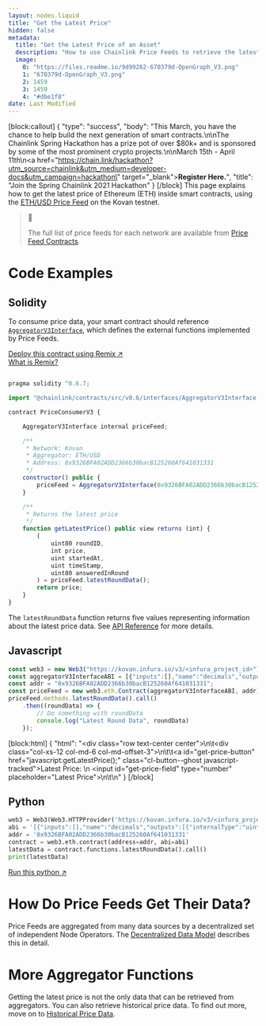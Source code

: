 ```yaml
---
layout: nodes.liquid
title: "Get the Latest Price"
hidden: false
metadata: 
  title: "Get the Latest Price of an Asset"
  description: "How to use Chainlink Price Feeds to retrieve the latest price of ETH in your smart contracts."
  image: 
    0: "https://files.readme.io/9d99262-670379d-OpenGraph_V3.png"
    1: "670379d-OpenGraph_V3.png"
    2: 1459
    3: 1459
    4: "#dbe1f8"
date: Last Modified
---
```

[block:callout]
{
  "type": "success",
  "body": "This March, you have the chance to help build the next generation of smart contracts.\n\nThe Chainlink Spring Hackathon has a prize pot of over $80k+ and is sponsored by some of the most prominent crypto projects.\n\nMarch 15th - April 11th\n<a href=\"https://chain.link/hackathon?utm_source=chainlink&utm_medium=developer-docs&utm_campaign=hackathon\" target=\"_blank\"><b>Register Here.</b></a>",
  "title": "Join the Spring Chainlink 2021 Hackathon"
}
[/block]
This page explains how to get the latest price of Ethereum (ETH) inside smart contracts, using the <a href="https://kovan.etherscan.io/address/0x9326BFA02ADD2366b30bacB125260Af641031331" target="_blank">ETH/USD Price Feed</a> on the Kovan testnet.

> 📘 
> 
> The full list of price feeds for each network are available from [Price Feed Contracts](doc:reference-contracts).

# Code Examples

## Solidity

To consume price data, your smart contract should reference <a href="https://github.com/smartcontractkit/chainlink/blob/master/evm-contracts/src/v0.6/interfaces/AggregatorV3Interface.sol" target="_blank">`AggregatorV3Interface`</a>, which defines the external functions implemented by Price Feeds.

<div class="row text-center center">
<div class="col-xs-12 col-md-6 col-md-offset-3">
<a href="https://remix.ethereum.org/#version=soljson-v0.6.7+commit.b8d736ae.js&optimize=false&evmVersion=null&gist=0c5928a00094810d2ba01fd8d1083581" target="_blank" class="cl-button--ghost solidity-tracked">Deploy this contract using Remix ↗</a>
</div>
<div class="col-xs-12 col-md-6 col-md-offset-3">
<a href="https://docs.chain.link/docs/example-walkthrough" target="_blank">What is Remix?</a>
</div>
</div>

```javascript Kovan

pragma solidity ^0.6.7;

import "@chainlink/contracts/src/v0.6/interfaces/AggregatorV3Interface.sol";

contract PriceConsumerV3 {

    AggregatorV3Interface internal priceFeed;

    /**
     * Network: Kovan
     * Aggregator: ETH/USD
     * Address: 0x9326BFA02ADD2366b30bacB125260Af641031331
     */
    constructor() public {
        priceFeed = AggregatorV3Interface(0x9326BFA02ADD2366b30bacB125260Af641031331);
    }

    /**
     * Returns the latest price
     */
    function getLatestPrice() public view returns (int) {
        (
            uint80 roundID, 
            int price,
            uint startedAt,
            uint timeStamp,
            uint80 answeredInRound
        ) = priceFeed.latestRoundData();
        return price;
    }
}
```

The `latestRoundData` function returns five values representing information about the latest price data. See [API Reference](doc:price-feeds-api-reference) for more details.

## Javascript
```javascript Kovan
const web3 = new Web3("https://kovan.infura.io/v3/<infura_project_id>");
const aggregatorV3InterfaceABI = [{"inputs":[],"name":"decimals","outputs":[{"internalType":"uint8","name":"","type":"uint8"}],"stateMutability":"view","type":"function"},{"inputs":[],"name":"description","outputs":[{"internalType":"string","name":"","type":"string"}],"stateMutability":"view","type":"function"},{"inputs":[{"internalType":"uint80","name":"_roundId","type":"uint80"}],"name":"getRoundData","outputs":[{"internalType":"uint80","name":"roundId","type":"uint80"},{"internalType":"int256","name":"answer","type":"int256"},{"internalType":"uint256","name":"startedAt","type":"uint256"},{"internalType":"uint256","name":"updatedAt","type":"uint256"},{"internalType":"uint80","name":"answeredInRound","type":"uint80"}],"stateMutability":"view","type":"function"},{"inputs":[],"name":"latestRoundData","outputs":[{"internalType":"uint80","name":"roundId","type":"uint80"},{"internalType":"int256","name":"answer","type":"int256"},{"internalType":"uint256","name":"startedAt","type":"uint256"},{"internalType":"uint256","name":"updatedAt","type":"uint256"},{"internalType":"uint80","name":"answeredInRound","type":"uint80"}],"stateMutability":"view","type":"function"},{"inputs":[],"name":"version","outputs":[{"internalType":"uint256","name":"","type":"uint256"}],"stateMutability":"view","type":"function"}];
const addr = "0x9326BFA02ADD2366b30bacB125260Af641031331";
const priceFeed = new web3.eth.Contract(aggregatorV3InterfaceABI, addr);
priceFeed.methods.latestRoundData().call()
    .then((roundData) => {
        // Do something with roundData
        console.log("Latest Round Data", roundData)
    });
```
[block:html]
{
  "html": "<div class=\"row text-center center\">\n\t<div class=\"col-xs-12 col-md-6 col-md-offset-3\">\n\t\t<a id=\"get-price-button\" href=\"javascript:getLatestPrice();\" class=\"cl-button--ghost javascript-tracked\">Latest Price: </a>\n    <input id=\"get-price-field\" type=\"number\" placeholder=\"Latest Price\"></input>\n\t</div>\n</div>"
}
[/block]
## Python

```python Kovan
web3 = Web3(Web3.HTTPProvider('https://kovan.infura.io/v3/<infura_project_id>'))
abi = '[{"inputs":[],"name":"decimals","outputs":[{"internalType":"uint8","name":"","type":"uint8"}],"stateMutability":"view","type":"function"},{"inputs":[],"name":"description","outputs":[{"internalType":"string","name":"","type":"string"}],"stateMutability":"view","type":"function"},{"inputs":[{"internalType":"uint80","name":"_roundId","type":"uint80"}],"name":"getRoundData","outputs":[{"internalType":"uint80","name":"roundId","type":"uint80"},{"internalType":"int256","name":"answer","type":"int256"},{"internalType":"uint256","name":"startedAt","type":"uint256"},{"internalType":"uint256","name":"updatedAt","type":"uint256"},{"internalType":"uint80","name":"answeredInRound","type":"uint80"}],"stateMutability":"view","type":"function"},{"inputs":[],"name":"latestRoundData","outputs":[{"internalType":"uint80","name":"roundId","type":"uint80"},{"internalType":"int256","name":"answer","type":"int256"},{"internalType":"uint256","name":"startedAt","type":"uint256"},{"internalType":"uint256","name":"updatedAt","type":"uint256"},{"internalType":"uint80","name":"answeredInRound","type":"uint80"}],"stateMutability":"view","type":"function"},{"inputs":[],"name":"version","outputs":[{"internalType":"uint256","name":"","type":"uint256"}],"stateMutability":"view","type":"function"}]'
addr = '0x9326BFA02ADD2366b30bacB125260Af641031331'
contract = web3.eth.contract(address=addr, abi=abi)
latestData = contract.functions.latestRoundData().call()
print(latestData)
```

<div class="row text-center center">
<div class="col-xs-12 col-md-6 col-md-offset-3">
<a href="https://repl.it/@alexroan/GetLatestPriceWeb3PY" target="_blank" class="cl-button--ghost python-tracked">Run this python ↗</a>
</div>
</div>

# How Do Price Feeds Get Their Data?

Price Feeds are aggregated from many data sources by a decentralized set of independent Node Operators. The [Decentralized Data Model](doc:architecture-decentralized-model) describes this in detail.

# More Aggregator Functions

Getting the latest price is not the only data that can be retrieved from aggregators. You can also retrieve historical price data. To find out more, move on to [Historical Price Data](doc:historical-price-data).